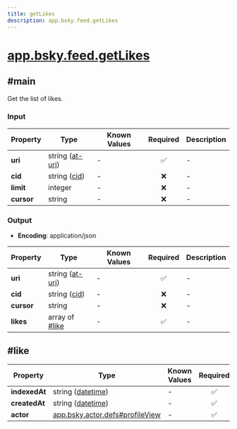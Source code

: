 ```yaml
---
title: getLikes
description: app.bsky.feed.getLikes
---
```


# [app.bsky.feed.getLikes](https://github.com/myConsciousness/atproto.dart/blob/main/lexicons/app/bsky/feed/getLikes.json)

## #main

Get the list of likes.

### Input

| Property | Type | Known Values | Required | Description |
| --- | --- | --- | :---: | --- |
| **uri** | string ([at-uri](https://atproto.com/specs/at-uri-scheme)) | - | ✅ | - |
| **cid** | string ([cid](https://atproto.com/specs/repository#cid-formats)) | - | ❌ | - |
| **limit** | integer | - | ❌ | - |
| **cursor** | string | - | ❌ | - |

### Output

- **Encoding**: application/json

| Property | Type | Known Values | Required | Description |
| --- | --- | --- | :---: | --- |
| **uri** | string ([at-uri](https://atproto.com/specs/at-uri-scheme)) | - | ✅ | - |
| **cid** | string ([cid](https://atproto.com/specs/repository#cid-formats)) | - | ❌ | - |
| **cursor** | string | - | ❌ | - |
| **likes** | array of [#like](#like) | - | ✅ | - |

## #like

| Property | Type | Known Values | Required | Description |
| --- | --- | --- | :---: | --- |
| **indexedAt** | string ([datetime](https://atproto.com/specs/lexicon#datetime)) | - | ✅ | - |
| **createdAt** | string ([datetime](https://atproto.com/specs/lexicon#datetime)) | - | ✅ | - |
| **actor** | [app.bsky.actor.defs#profileView](../../../../lexicons/app/bsky/actor/defs.md#profileview) | - | ✅ | - |
